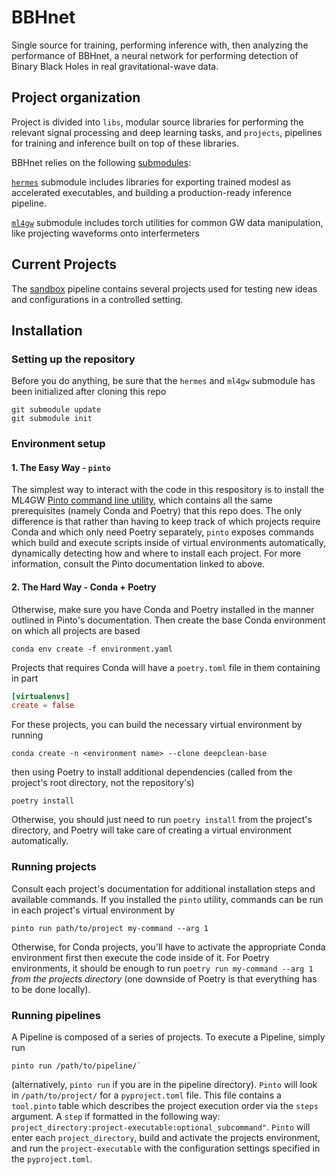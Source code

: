 # BBHnet
Single source for training, performing inference with, then analyzing the performance of BBHnet, a neural network for performing detection of Binary Black Holes in real gravitational-wave data.


## Project organization
Project is divided into `libs`, modular source libraries for performing the relevant signal processing and deep learning tasks, and `projects`, pipelines for training and inference built on top of these libraries. 

BBHnet relies on the following [submodules](https://git-scm.com/book/en/v2/Git-Tools-Submodules):


[`hermes`](https://github.com/ML4GW/hermes) submodule includes libraries for exporting trained modesl as accelerated executables, and building a production-ready inference pipeline.


[`ml4gw`](https://github.com/ML4GW/hermes) submodule includes torch utilities for common GW data manipulation, like projecting waveforms onto interfermeters

## Current Projects
The [sandbox](https://github.com/ML4GW/BBHnet/projects/sandbox) pipeline contains several projects used for testing new ideas and configurations in a controlled setting.



## Installation
### Setting up the repository
Before you do anything, be sure that the `hermes` and `ml4gw` submodule has been initialized after cloning this repo
```
git submodule update
git submodule init
```

### Environment setup
#### 1. The Easy Way - `pinto`
The simplest way to interact with the code in this respository is to install the ML4GW [Pinto command line utility](https://ml4gw.github.io/pinto/), which contains all the same prerequisites (namely Conda and Poetry) that this repo does.
The only difference is that rather than having to keep track of which projects require Conda and which only need Poetry separately, `pinto` exposes commands which build and execute scripts inside of virtual environments automatically, dynamically detecting how and where to install each project.
For more information, consult the Pinto documentation linked to above.

#### 2. The Hard Way - Conda + Poetry
Otherwise, make sure you have Conda and Poetry installed in the manner outlined in Pinto's documentation.
Then create the base Conda environment on which all projects are based

```console
conda env create -f environment.yaml
```

Projects that requires Conda will have a `poetry.toml` file in them containing in part

```toml
[virtualenvs]
create = false
```

For these projects, you can build the necessary virtual environment by running 

```console
conda create -n <environment name> --clone deepclean-base
```

then using Poetry to install additional dependencies (called from the project's root directory, not the repository's)

```console
poetry install
```

Otherwise, you should just need to run `poetry install` from the project's directory, and Poetry will take care of creating a virtual environment automatically.

### Running projects
Consult each project's documentation for additional installation steps and available commands. If you installed the `pinto` utility, commands can be run
in each project's virtual environment by

```console
pinto run path/to/project my-command --arg 1
```

Otherwise, for Conda projects, you'll have to activate the appropriate Conda environment first then execute the code inside of it.
For Poetry environments, it should be enough to run `poetry run my-command --arg 1` _from the projects directory_ (one downside of Poetry is that everything has to be done locally).

### Running pipelines
A Pipeline is composed of a series of projects. To execute a Pipeline, simply run 
```console
pinto run /path/to/pipeline/` 
```
(alternatively, `pinto run` if you are in the pipeline directory). `Pinto` will look in `/path/to/project/` for a `pyproject.toml` file. This file contains a `tool.pinto` table which describes the project execution order via the `steps` argument. A `step` if formatted in the following way: `project_directory:project-executable:optional_subcommand"`. `Pinto` will enter each `project_directory`, build and activate the projects environment, and run the `project-executable` with the configuration settings specified in the `pyproject.toml`. 
